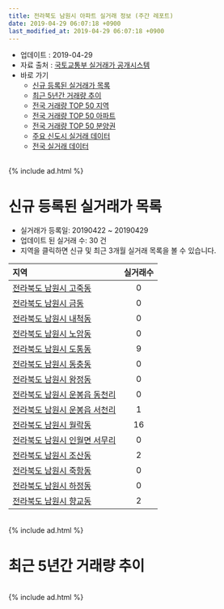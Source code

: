 ```yaml
---
title: 전라북도 남원시 아파트 실거래 정보 (주간 레포트)
date: 2019-04-29 06:07:18 +0900
last_modified_at: 2019-04-29 06:07:18 +0900
---
```


* 업데이트 : 2019-04-29
* 자료 출처 : [국토교통부 실거래가 공개시스템](http://rt.molit.go.kr)
* 바로 가기
    * [신규 등록된 실거래가 목록](#신규-등록된-실거래가-목록)
    * [최근 5년간 거래량 추이](#최근-5년간-거래량-추이)
    * [전국 거래량 TOP 50 지역](https://inasie.github.io/apt-trade-info/최근-3개월-전국에서-가장-거래가-많이-발생한-지역)
    * [전국 거래량 TOP 50 아파트](https://inasie.github.io/apt-trade-info/최근-3개월-전국에서-가장-거래가-많이-발생한-아파트)
    * [전국 거래량 TOP 50 분양권](https://inasie.github.io/apt-trade-info/최근-3개월-전국에서-가장-거래가-많이-발생한-분양권)
    * [주요 신도시 실거래 데이터](https://inasie.github.io/apt-trade-info/주요-신도시)
    * [전국 실거래 데이터](https://inasie.github.io/apt-trade-info/전국)

<br>
{% include ad.html %}
<br>

# 신규 등록된 실거래가 목록
* 실거래가 등록일: 20190422 ~ 20190429
* 업데이트 된 실거래 수: 30 건
* 지역을 클릭하면 신규 및 최근 3개월 실거래 목록을 볼 수 있습니다.


|지역|실거래수|
|:---|:---:|
|[전라북도 남원시 고죽동](https://inasie.github.io/apt-trade-info/전라북도-남원시-고죽동)|0|
|[전라북도 남원시 금동](https://inasie.github.io/apt-trade-info/전라북도-남원시-금동)|0|
|[전라북도 남원시 내척동](https://inasie.github.io/apt-trade-info/전라북도-남원시-내척동)|0|
|[전라북도 남원시 노암동](https://inasie.github.io/apt-trade-info/전라북도-남원시-노암동)|0|
|[전라북도 남원시 도통동](https://inasie.github.io/apt-trade-info/전라북도-남원시-도통동)|9|
|[전라북도 남원시 동충동](https://inasie.github.io/apt-trade-info/전라북도-남원시-동충동)|0|
|[전라북도 남원시 왕정동](https://inasie.github.io/apt-trade-info/전라북도-남원시-왕정동)|0|
|[전라북도 남원시 운봉읍 동천리](https://inasie.github.io/apt-trade-info/전라북도-남원시-운봉읍-동천리)|0|
|[전라북도 남원시 운봉읍 서천리](https://inasie.github.io/apt-trade-info/전라북도-남원시-운봉읍-서천리)|1|
|[전라북도 남원시 월락동](https://inasie.github.io/apt-trade-info/전라북도-남원시-월락동)|16|
|[전라북도 남원시 인월면 서무리](https://inasie.github.io/apt-trade-info/전라북도-남원시-인월면-서무리)|0|
|[전라북도 남원시 조산동](https://inasie.github.io/apt-trade-info/전라북도-남원시-조산동)|2|
|[전라북도 남원시 죽항동](https://inasie.github.io/apt-trade-info/전라북도-남원시-죽항동)|0|
|[전라북도 남원시 하정동](https://inasie.github.io/apt-trade-info/전라북도-남원시-하정동)|0|
|[전라북도 남원시 향교동](https://inasie.github.io/apt-trade-info/전라북도-남원시-향교동)|2|


<br>
{% include ad.html %}
<br>

# 최근 5년간 거래량 추이


<div style="width:100%;">
    <canvas id="deal_progress" height="200"></canvas>
</div>

<script>
new Chart(document.getElementById("deal_progress"), {
    type: 'line',
    data: {
        labels: ['201404','201405','201406','201407','201408','201409','201410','201411','201412','201501','201502','201503','201504','201505','201506','201507','201508','201509','201510','201511','201512','201601','201602','201603','201604','201605','201606','201607','201608','201609','201610','201611','201612','201701','201702','201703','201704','201705','201706','201707','201708','201709','201710','201711','201712','201801','201802','201803','201804','201805','201806','201807','201808','201809','201810','201811','201812','201901','201902','201903','201904'],
        datasets: [{
            label: '매매',
            pointRadius: 1,
            data: [18, 21, 24, 22, 22, 27, 25, 36, 46, 42, 25, 51, 24, 32, 48, 41, 24, 29, 48, 32, 36, 32, 47, 50, 35, 44, 37, 46, 41, 45, 51, 46, 31, 32, 58, 39, 51, 46, 39, 35, 44, 37, 35, 46, 37, 33, 30, 51, 28, 22, 28, 30, 26, 43, 42, 40, 34, 20, 41, 39, 21],
            borderColor: "rgba(255, 201, 14, 1)",
            backgroundColor: "rgba(255, 201, 14, 0.5)",
            fill: false,
            lineTension: 0
        },{
            label: '전월세',
            pointRadius: 1,
            data: [125, 77, 75, 82, 61, 58, 69, 102, 117, 88, 84, 169, 123, 76, 72, 103, 60, 60, 80, 108, 128, 79, 84, 132, 117, 79, 71, 87, 65, 62, 61, 100, 106, 86, 102, 158, 95, 65, 65, 78, 64, 61, 54, 82, 64, 85, 76, 126, 129, 105, 69, 61, 48, 46, 67, 101, 89, 79, 80, 167, 96],
            borderColor: "rgba(0, 141, 185, 1)",
            backgroundColor: "rgba(0, 141, 185, 0.5)",
            fill: false,
            lineTension: 0
        }
        ]
    },
    options: {
        responsive: true,
        title: {
            display: false
        },
        tooltips: {
            mode: 'index',
            intersect: false
        },
        hover: {
            mode: 'nearest',
            intersect: true
        },
        scales: {
            xAxes: [{
                display: true,
                scaleLabel: {
                    display: true,
                    labelString: '년/월'
                }
            }],
            yAxes: [{
                display: true,
                ticks: {
                    suggestedMin: 0,
                },
                scaleLabel: {
                    display: true,
                    labelString: '실거래 수'
                }
            }]
        }
    }
});

</script>


<br>
{% include ad.html %}
<br>


